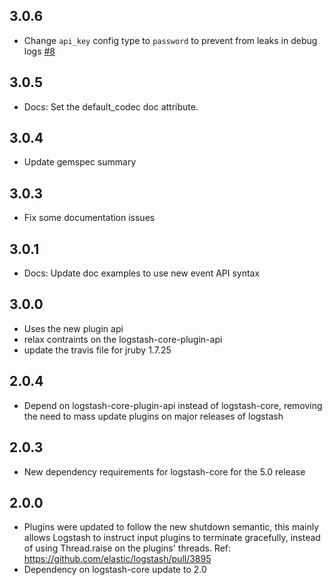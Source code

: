 ## 3.0.6
  - Change `api_key` config type to `password` to prevent from leaks in debug logs [#8](https://github.com/logstash-plugins/logstash-output-boundary/pull/8)

## 3.0.5
  - Docs: Set the default_codec doc attribute.

## 3.0.4
  - Update gemspec summary

## 3.0.3
  - Fix some documentation issues

## 3.0.1
  - Docs: Update doc examples to use new event API syntax 
  
## 3.0.0
  - Uses the new plugin api
  - relax contraints on the logstash-core-plugin-api
  - update the travis file for jruby 1.7.25

## 2.0.4
  - Depend on logstash-core-plugin-api instead of logstash-core, removing the need to mass update plugins on major releases of logstash

## 2.0.3
  - New dependency requirements for logstash-core for the 5.0 release

## 2.0.0
 - Plugins were updated to follow the new shutdown semantic, this mainly allows Logstash to instruct input plugins to terminate gracefully, 
   instead of using Thread.raise on the plugins' threads. Ref: https://github.com/elastic/logstash/pull/3895
 - Dependency on logstash-core update to 2.0

